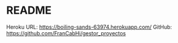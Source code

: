 # README

Heroku URL: https://boiling-sands-63974.herokuapp.com/
GitHub: https://github.com/FranCabHi/gestor_proyectos
